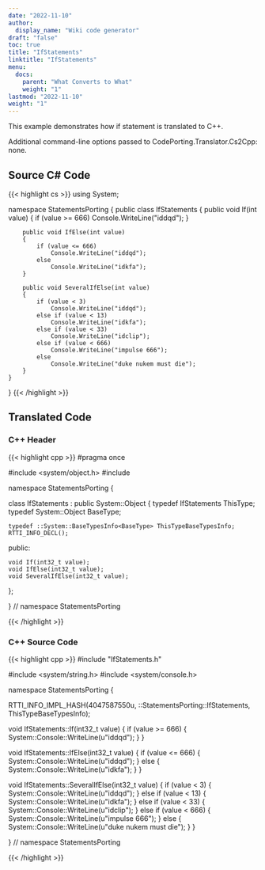 ```yaml
---
date: "2022-11-10"
author:
  display_name: "Wiki code generator"
draft: "false"
toc: true
title: "IfStatements"
linktitle: "IfStatements"
menu:
  docs:
    parent: "What Converts to What"
    weight: "1"
lastmod: "2022-11-10"
weight: "1"
---
```


This example demonstrates how if statement is translated to C++.

Additional command-line options passed to CodePorting.Translator.Cs2Cpp: none.

## Source C# Code ##

{{< highlight cs >}}
using System;

namespace StatementsPorting
{
    public class IfStatements
    {
        public void If(int value)
        {
            if (value >= 666)
                Console.WriteLine("iddqd");
        }

        public void IfElse(int value)
        {
            if (value <= 666)
                Console.WriteLine("iddqd");
            else
                Console.WriteLine("idkfa");
        }

        public void SeveralIfElse(int value)
        {
            if (value < 3)
                Console.WriteLine("iddqd");
            else if (value < 13)
                Console.WriteLine("idkfa");
            else if (value < 33)
                Console.WriteLine("idclip");
            else if (value < 666)
                Console.WriteLine("impulse 666");
            else
                Console.WriteLine("duke nukem must die");
        }
    }
}
{{< /highlight >}}

## Translated Code ##

### C++ Header ###

{{< highlight cpp >}}
#pragma once

#include <system/object.h>
#include <cstdint>

namespace StatementsPorting {

class IfStatements : public System::Object
{
    typedef IfStatements ThisType;
    typedef System::Object BaseType;
    
    typedef ::System::BaseTypesInfo<BaseType> ThisTypeBaseTypesInfo;
    RTTI_INFO_DECL();
    
public:

    void If(int32_t value);
    void IfElse(int32_t value);
    void SeveralIfElse(int32_t value);
    
};

} // namespace StatementsPorting



{{< /highlight >}}

### C++ Source Code ###

{{< highlight cpp >}}
#include "IfStatements.h"

#include <system/string.h>
#include <system/console.h>

namespace StatementsPorting {

RTTI_INFO_IMPL_HASH(4047587550u, ::StatementsPorting::IfStatements, ThisTypeBaseTypesInfo);

void IfStatements::If(int32_t value)
{
    if (value >= 666)
    {
        System::Console::WriteLine(u"iddqd");
    }
}

void IfStatements::IfElse(int32_t value)
{
    if (value <= 666)
    {
        System::Console::WriteLine(u"iddqd");
    }
    else
    {
        System::Console::WriteLine(u"idkfa");
    }
}

void IfStatements::SeveralIfElse(int32_t value)
{
    if (value < 3)
    {
        System::Console::WriteLine(u"iddqd");
    }
    else if (value < 13)
    {
        System::Console::WriteLine(u"idkfa");
    }
    else if (value < 33)
    {
        System::Console::WriteLine(u"idclip");
    }
    else if (value < 666)
    {
        System::Console::WriteLine(u"impulse 666");
    }
    else
    {
        System::Console::WriteLine(u"duke nukem must die");
    }
}

} // namespace StatementsPorting

{{< /highlight >}}
